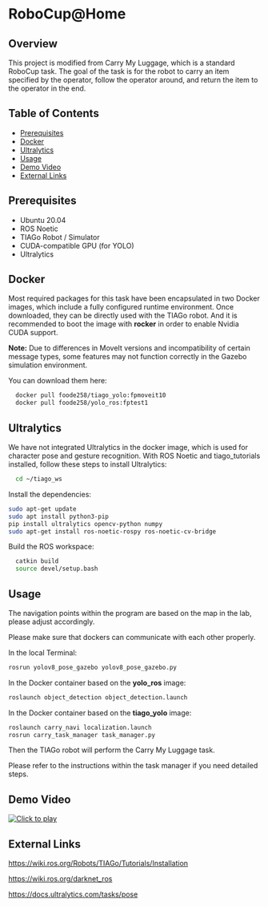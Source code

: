 # RoboCup@Home

## Overview
This project is modified from Carry My Luggage, which is a standard RoboCup task. The goal of the task is for the robot to carry an item specified by the operator, follow the operator around, and return the item to the operator in the end. 


## Table of Contents
- [Prerequisites](#prerequisites)
- [Docker](#docker)
- [Ultralytics](#ultralytics)
- [Usage](#usage)
- [Demo Video](#demo-video)
- [External Links](#external-links)

## Prerequisites
- Ubuntu 20.04
- ROS Noetic
- TIAGo Robot / Simulator
- CUDA-compatible GPU (for YOLO)
- Ultralytics

## Docker
Most required packages for this task have been encapsulated in two Docker images, which include a fully configured runtime environment. Once downloaded, they can be directly used with the TIAGo robot. And it is recommended to boot the image with **rocker** in order to enable Nvidia CUDA support.

**Note:** Due to differences in MoveIt versions and incompatibility of certain message types, some features may not function correctly in the Gazebo simulation environment.  

You can download them here:  
```bash
  docker pull foode258/tiago_yolo:fpmoveit10
  docker pull foode258/yolo_ros:fptest1
```

## Ultralytics
We have not integrated Ultralytics in the docker image, which is used for character pose and gesture recognition. With ROS Noetic and tiago_tutorials installed, follow these steps to install Ultralytics:
```bash
  cd ~/tiago_ws
```

Install the dependencies: 
```bash
sudo apt-get update
sudo apt install python3-pip
pip install ultralytics opencv-python numpy
sudo apt-get install ros-noetic-rospy ros-noetic-cv-bridge
```

Build the ROS workspace: 
```bash
  catkin build
  source devel/setup.bash
```





## Usage
The navigation points within the program are based on the map in the lab, please adjust accordingly.

Please make sure that dockers can communicate with each other properly.


In the local Terminal:
```bash
rosrun yolov8_pose_gazebo yolov8_pose_gazebo.py
```

In the Docker container based on the **yolo_ros** image:
```bash
roslaunch object_detection object_detection.launch
```
In the Docker container based on the **tiago_yolo** image:
```bash
roslaunch carry_navi localization.launch
rosrun carry_task_manager task_manager.py
```
Then the TIAGo robot will perform the Carry My Luggage task. 

Please refer to the instructions within the task manager if you need detailed steps.

## Demo Video
[![Click to play](https://img.youtube.com/vi/OzqW0VTr4R4/0.jpg)](https://youtu.be/OzqW0VTr4R4)

## External Links
https://wiki.ros.org/Robots/TIAGo/Tutorials/Installation

https://wiki.ros.org/darknet_ros

https://docs.ultralytics.com/tasks/pose




